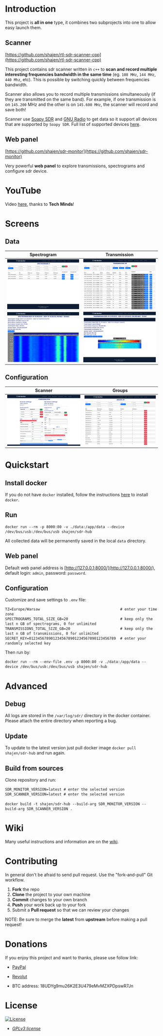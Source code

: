 # Introduction

This project is **all in one** type, it combines two subprojects into one to allow easy launch them.

## Scanner

[https://github.com/shajen/rtl-sdr-scanner-cpp](https://github.com/shajen/rtl-sdr-scanner-cpp)

This project contains sdr scanner written in `c++` to **scan and record multiple interesting frequencies bandwidth in the same time** (eg. `108 MHz`, `144 MHz`, `440 Mhz`,  etc). This is possible by switching quickly between frequencies bandwidth.

Scanner also allows you to record multiple transmissions simultaneously (if they are transmitted on the same band). For example, if one transmission is on `145.200` MHz and the other is on `145.600 MHz`, the scanner will record and save both!

Scanner use [Soapy SDR](https://github.com/pothosware/SoapySDR) and [GNU Radio](https://github.com/gnuradio/gnuradio) to get data so it support all devices that are supported by `Soapy SDR`. Full list of supported devices [here](https://github.com/shajen/rtl-sdr-scanner-cpp/wiki/Supported-devices).

## Web panel

[https://github.com/shajen/sdr-monitor](https://github.com/shajen/sdr-monitor)

Very powerful **web panel** to explore transmissions, spectrograms and configure sdr device.

# YouTube

Video [here](https://www.youtube.com/watch?v=YzQ2N0VkKvE), thanks to **Tech Minds**!

# Screens

## Data

| Spectrogram | Transmission |
| - | - |
| ![](images/spectrograms.png?raw=1) | ![](images/transmissions.png?raw=1) |
| ![](images/spectrogram.png?raw=1) | ![](images/transmission.png?raw=1) |

## Configuration

| Scanner | Groups |
| - | - |
| ![](images/config.png?raw=1) | ![](images/groups.png?raw=1) |

# Quickstart

## Install docker

If you do not have `docker` installed, follow the instructions [here](https://docs.docker.com/desktop/) to install `docker`.

## Run

```
docker run --rm -p 8000:80 -v ./data:/app/data --device /dev/bus/usb:/dev/bus/usb shajen/sdr-hub
```

All collected data will be permanently saved in the local `data` directory.

## Web panel

Default web panel address is [http://127.0.0.1:8000/](http://127.0.0.1:8000/), default login: `admin`, password: `password`.

## Configuration

Customize and save settings to `.env` file:

```
TZ=Europe/Warsaw                                     # enter your time zone
SPECTROGRAMS_TOTAL_SIZE_GB=20                        # keep only the last n GB of spectrograms, 0 for unlimited
TRANSMISSIONS_TOTAL_SIZE_GB=20                       # keep only the last n GB of transmissions, 0 for unlimited
SECRET_KEY=0123456789012345678901234567890123456789  # enter your randomly selected key
```

Then run by:
```
docker run --rm --env-file .env -p 8000:80 -v ./data:/app/data --device /dev/bus/usb:/dev/bus/usb shajen/sdr-hub
```

# Advanced

## Debug

All logs are stored in the `/var/log/sdr/` directory in the docker container. Please attach the entire directory when reporting a bug.

## Update

To update to the latest version just pull docker image `docker pull shajen/sdr-hub` and run again.

## Build from sources

Clone repository and run:

```
SDR_MONITOR_VERSION=latest # enter the selected version
SDR_SCANNER_VERSION=latest # enter the selected version

docker build -t shajen/sdr-hub --build-arg SDR_MONITOR_VERSION --build-arg SDR_SCANNER_VERSION .
```

# Wiki

Many useful instructions and information are on the [wiki](https://github.com/shajen/sdr-hub/wiki).

# Contributing

In general don't be afraid to send pull request. Use the "fork-and-pull" Git workflow.

1. **Fork** the repo
2. **Clone** the project to your own machine
3. **Commit** changes to your own branch
4. **Push** your work back up to your fork
5. Submit a **Pull request** so that we can review your changes

NOTE: Be sure to merge the **latest** from **upstream** before making a pull request!

# Donations

If you enjoy this project and want to thanks, please use follow link:

- [PayPal](https://www.paypal.com/donate/?hosted_button_id=6JQ963AU688QN)

- [Revolut](https://revolut.me/borysm2b)

- BTC address: 18UDYg9mu26K2E3U479eMvMZXPDpswR7Jn

# License

[![License](https://img.shields.io/:license-GPLv3-blue.svg?style=flat-square)](https://www.gnu.org/licenses/gpl.html)

- *[GPLv3 license](https://www.gnu.org/licenses/gpl.html)*
